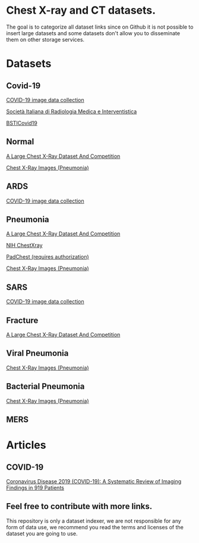 # Chest X-ray and CT datasets.

The goal is to categorize all dataset links since on Github it is not possible to insert large datasets and some datasets don't allow you to disseminate them on other storage services.

# Datasets

## Covid-19
[COVID-19 image data collection](https://github.com/ieee8023/covid-chestxray-dataset)

[Società Italiana di Radiologia Medica e Interventistica](https://www.sirm.org/category/senza-categoria/covid-19/)

[BSTICovid19](https://bsticovid19.cimar.co.uk/worklist/)

## Normal
[A Large Chest X-Ray Dataset And Competition](https://stanfordmlgroup.github.io/competitions/chexpert/)

[Chest X-Ray Images (Pneumonia)](https://www.kaggle.com/paultimothymooney/chest-xray-pneumonia)

## ARDS
[COVID-19 image data collection](https://github.com/ieee8023/covid-chestxray-dataset)

## Pneumonia
[A Large Chest X-Ray Dataset And Competition](https://stanfordmlgroup.github.io/competitions/chexpert/)

[NIH ChestXray](https://nihcc.app.box.com/v/ChestXray-NIHCC)

[PadChest (requires authorization)](http://bimcv.cipf.es/bimcv-projects/padchest/)

[Chest X-Ray Images (Pneumonia)](https://www.kaggle.com/paultimothymooney/chest-xray-pneumonia)

## SARS
[COVID-19 image data collection](https://github.com/ieee8023/covid-chestxray-dataset)

## Fracture
[A Large Chest X-Ray Dataset And Competition](https://stanfordmlgroup.github.io/competitions/chexpert/)

## Viral Pneumonia
[Chest X-Ray Images (Pneumonia)](https://www.kaggle.com/paultimothymooney/chest-xray-pneumonia)

## Bacterial Pneumonia
[Chest X-Ray Images (Pneumonia)](https://www.kaggle.com/paultimothymooney/chest-xray-pneumonia)

## MERS

# Articles

## COVID-19
[Coronavirus Disease 2019 (COVID-19): A Systematic Review of Imaging Findings in 919 Patients](https://www.ajronline.org/doi/full/10.2214/AJR.20.23034)

## Feel free to contribute with more links.

This repository is only a dataset indexer, we are not responsible for any form of data use, we recommend you read the terms and licenses of the dataset you are going to use.
